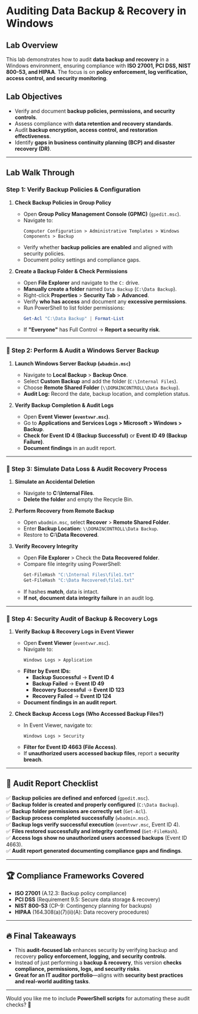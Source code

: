 # Auditing Data Backup & Recovery in Windows

## Lab Overview
This lab demonstrates how to audit **data backup and recovery** in a Windows environment, ensuring compliance with **ISO 27001, PCI DSS, NIST 800-53, and HIPAA**. The focus is on **policy enforcement, log verification, access control, and security monitoring**.

## **Lab Objectives**
- Verify and document **backup policies, permissions, and security controls**.
- Assess compliance with **data retention and recovery standards**.
- Audit **backup encryption, access control, and restoration effectiveness**.
- Identify **gaps in business continuity planning (BCP) and disaster recovery (DR)**.

---

## **Lab Walk Through**

### **Step 1: Verify Backup Policies & Configuration**
1. **Check Backup Policies in Group Policy**
   - Open **Group Policy Management Console (GPMC)** (`gpedit.msc`).
   - Navigate to:
     ```
     Computer Configuration > Administrative Templates > Windows Components > Backup
     ```
   - Verify whether **backup policies are enabled** and aligned with security policies.
   - Document policy settings and compliance gaps.

2. **Create a Backup Folder & Check Permissions**
   - Open **File Explorer** and navigate to the `C:` drive.
   - **Manually create a folder** named `Data Backup` (`C:\Data Backup`).
   - Right-click **Properties** > **Security Tab** > **Advanced**.
   - Verify **who has access** and document any **excessive permissions**.
   - Run PowerShell to list folder permissions:
     ```powershell
     Get-Acl "C:\Data Backup" | Format-List
     ```
   - If **"Everyone"** has Full Control → **Report a security risk**.

---

### **📌 Step 2: Perform & Audit a Windows Server Backup**
1. **Launch Windows Server Backup (`wbadmin.msc`)**
   - Navigate to **Local Backup** > **Backup Once**.
   - Select **Custom Backup** and add the folder (`C:\Internal Files`).
   - Choose **Remote Shared Folder** (`\\DOMAINCONTROLL\Data Backup`).
   - **Audit Log:** Record the date, backup location, and completion status.

2. **Verify Backup Completion & Audit Logs**
   - Open **Event Viewer (`eventvwr.msc`)**.
   - Go to **Applications and Services Logs > Microsoft > Windows > Backup**.
   - **Check for Event ID 4 (Backup Successful)** or **Event ID 49 (Backup Failure)**.
   - **Document findings** in an audit report.

---

### **📌 Step 3: Simulate Data Loss & Audit Recovery Process**
1. **Simulate an Accidental Deletion**
   - Navigate to **C:\Internal Files**.
   - **Delete the folder** and empty the Recycle Bin.

2. **Perform Recovery from Remote Backup**
   - Open `wbadmin.msc`, select **Recover** > **Remote Shared Folder**.
   - Enter **Backup Location:** `\\DOMAINCONTROLL\Data Backup`.
   - Restore to **C:\Data Recovered**.

3. **Verify Recovery Integrity**
   - Open **File Explorer** > Check the **Data Recovered folder**.
   - Compare file integrity using PowerShell:
     ```powershell
     Get-FileHash "C:\Internal Files\file1.txt"
     Get-FileHash "C:\Data Recovered\file1.txt"
     ```
   - If hashes **match**, data is intact.
   - **If not, document data integrity failure** in an audit log.

---

### **📌 Step 4: Security Audit of Backup & Recovery Logs**
1. **Verify Backup & Recovery Logs in Event Viewer**
   - Open **Event Viewer** (`eventvwr.msc`).
   - Navigate to:
     ```
     Windows Logs > Application
     ```
   - **Filter by Event IDs:**
     - **Backup Successful** → **Event ID 4**
     - **Backup Failed** → **Event ID 49**
     - **Recovery Successful** → **Event ID 123**
     - **Recovery Failed** → **Event ID 124**
   - **Document findings in an audit report**.

2. **Check Backup Access Logs (Who Accessed Backup Files?)**
   - In Event Viewer, navigate to:
     ```
     Windows Logs > Security
     ```
   - **Filter for Event ID 4663 (File Access)**.
   - If **unauthorized users accessed backup files**, report a **security breach**.

---

## **📜 Audit Report Checklist**
✅ **Backup policies are defined and enforced** (`gpedit.msc`).  
✅ **Backup folder is created and properly configured** (`C:\Data Backup`).  
✅ **Backup folder permissions are correctly set** (`Get-Acl`).  
✅ **Backup process completed successfully** (`wbadmin.msc`).  
✅ **Backup logs verify successful execution** (`eventvwr.msc`, Event ID 4).  
✅ **Files restored successfully and integrity confirmed** (`Get-FileHash`).  
✅ **Access logs show no unauthorized users accessed backups** (Event ID 4663).  
✅ **Audit report generated documenting compliance gaps and findings**.

---

## **🏆 Compliance Frameworks Covered**
- **ISO 27001** (A.12.3: Backup policy compliance)  
- **PCI DSS** (Requirement 9.5: Secure data storage & recovery)  
- **NIST 800-53** (CP-9: Contingency planning for backups)  
- **HIPAA** (164.308(a)(7)(ii)(A): Data recovery procedures)  

---

## **🔥 Final Takeaways**
- This **audit-focused lab** enhances security by verifying backup and recovery **policy enforcement, logging, and security controls**.
- Instead of just performing a **backup & recovery**, this version **checks compliance, permissions, logs, and security risks**.
- **Great for an IT auditor portfolio**—aligns with **security best practices and real-world auditing tasks**.

---

Would you like me to include **PowerShell scripts** for automating these audit checks? 🚀
